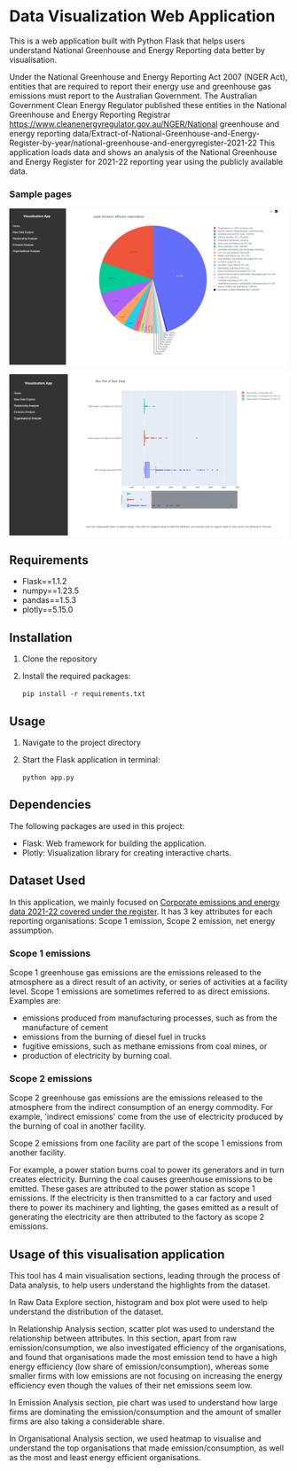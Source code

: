 # Data Visualization Web Application

This is a web application built with Python Flask that helps users understand National Greenhouse and Energy Reporting data better by visualisation. 

Under the National Greenhouse and Energy Reporting Act 2007 (NGER Act), entities that are required to report their energy use and greenhouse gas emissions must report to the Australian Government. The Australian Government Clean Energy Regulator published these entities in the National Greenhouse and Energy Reporting Registrar https://www.cleanenergyregulator.gov.au/NGER/National greenhouse and energy reporting data/Extract-of-National-Greenhouse-and-Energy-Register-by-year/national-greenhouse-and-energyregister-2021-22 This application loads data and shows an analysis of the National Greenhouse and Energy Register for 2021-22 reporting year using the publicly available data.
### Sample pages
![Sample Image 1](images/sample1.jpg)

![Sample Image 2](images/sample2.jpg)


## Requirements

- Flask==1.1.2
- numpy==1.23.5
- pandas==1.5.3
- plotly==5.15.0

## Installation

1. Clone the repository
2. Install the required packages:
   
   `pip install -r requirements.txt `

## Usage

1. Navigate to the project directory

2. Start the Flask application in terminal:

    `python app.py`


## Dependencies

The following packages are used in this project:

- Flask: Web framework for building the application.
- Plotly: Visualization library for creating interactive charts.


## Dataset Used

In this application, we mainly focused on [Corporate emissions and energy data 2021-22 covered under the register](https://www.cleanenergyregulator.gov.au/NGER/National%20greenhouse%20and%20energy%20reporting%20data/Corporate%20emissions%20and%20energy%20data/corporate-emissions-and-energy-data-2021-22). It has 3 key attributes for each reporting organisations: Scope 1 emission, Scope 2 emission, net energy assumption.

### Scope 1 emissions

Scope 1 greenhouse gas emissions are the emissions released to the atmosphere as a direct result of an activity, or series of activities at a facility level. Scope 1 emissions are sometimes referred to as direct emissions. Examples are:

- emissions produced from manufacturing processes, such as from the manufacture of cement
- emissions from the burning of diesel fuel in trucks
- fugitive emissions, such as methane emissions from coal mines, or
- production of electricity by burning coal.

### Scope 2 emissions

Scope 2 greenhouse gas emissions are the emissions released to the atmosphere from the indirect consumption of an energy commodity. For example, 'indirect emissions' come from the use of electricity produced by the burning of coal in another facility.

Scope 2 emissions from one facility are part of the scope 1 emissions from another facility.

For example, a power station burns coal to power its generators and in turn creates electricity. Burning the coal causes greenhouse emissions to be emitted. These gases are attributed to the power station as scope 1 emissions. If the electricity is then transmitted to a car factory and used there to power its machinery and lighting, the gases emitted as a result of generating the electricity are then attributed to the factory as scope 2 emissions.

## Usage of this visualisation application

This tool has 4 main visualisation sections, leading through the process of Data analysis, to help users understand the highlights from the dataset.

In Raw Data Explore section, histogram and box plot were used to help understand the distribution of the dataset.

In Relationship Analysis section, scatter plot was used to understand the relationship between attributes. In this section, apart from raw emission/consumption, we also investigated efficiency of the organisations, and found that organisations made the most emission tend to have a high energy efficiency (low share of emission/consumption), whereas some smaller firms with low emissions are not focusing on increasing the energy efficiency even though the values of their net emissions seem low.

In Emission Analysis section, pie chart was used to understand how large firms are dominating the emission/consumption and the amount of smaller firms are also taking a considerable share.

In Organisational Analysis section, we used heatmap to visualise and understand the top organisations that made emission/consumption, as well as the most and least energy efficient organisations.

